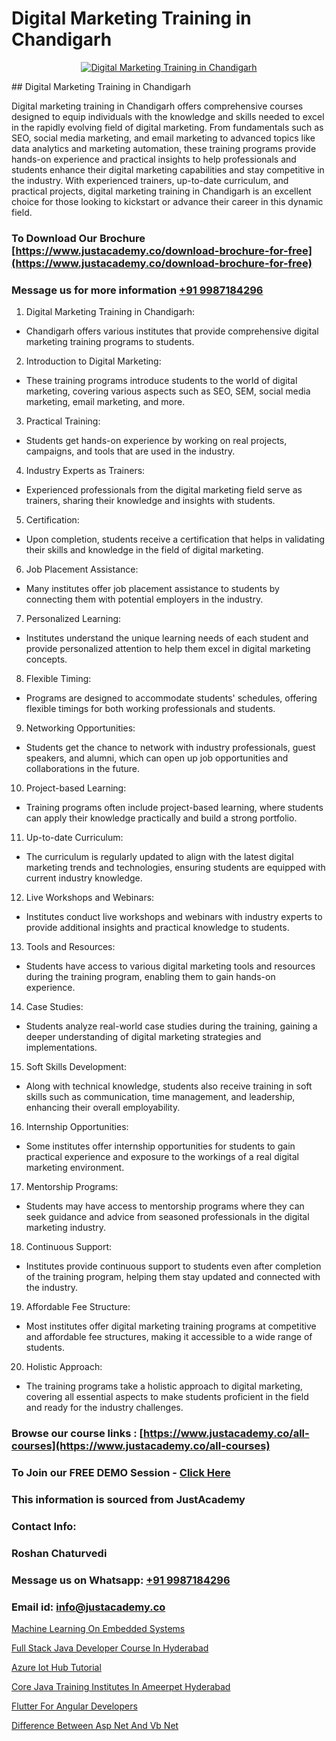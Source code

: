# Digital Marketing Training in Chandigarh

<p align="center">
  <a href="https://justacademy.co/course-detail/digital-marketing">
    <img src="https://justacademy.co/storage2/course_image/1676636720_course_image.webp" alt="Digital Marketing Training in Chandigarh">
  </a>
</p>
## Digital Marketing Training in Chandigarh

Digital marketing training in Chandigarh offers comprehensive courses designed to equip individuals with the knowledge and skills needed to excel in the rapidly evolving field of digital marketing. From fundamentals such as SEO, social media marketing, and email marketing to advanced topics like data analytics and marketing automation, these training programs provide hands-on experience and practical insights to help professionals and students enhance their digital marketing capabilities and stay competitive in the industry. With experienced trainers, up-to-date curriculum, and practical projects, digital marketing training in Chandigarh is an excellent choice for those looking to kickstart or advance their career in this dynamic field.
### To Download Our Brochure [https://www.justacademy.co/download-brochure-for-free](https://www.justacademy.co/download-brochure-for-free)
### Message us for more information [+91 9987184296](https://api.whatsapp.com/send?phone=919987184296)
1) Digital Marketing Training in Chandigarh:
- Chandigarh offers various institutes that provide comprehensive digital marketing training programs to students.
2) Introduction to Digital Marketing:
- These training programs introduce students to the world of digital marketing, covering various aspects such as SEO, SEM, social media marketing, email marketing, and more.
3) Practical Training:
- Students get hands-on experience by working on real projects, campaigns, and tools that are used in the industry.
4) Industry Experts as Trainers:
- Experienced professionals from the digital marketing field serve as trainers, sharing their knowledge and insights with students.
5) Certification:
- Upon completion, students receive a certification that helps in validating their skills and knowledge in the field of digital marketing.
6) Job Placement Assistance:
- Many institutes offer job placement assistance to students by connecting them with potential employers in the industry.
7) Personalized Learning:
- Institutes understand the unique learning needs of each student and provide personalized attention to help them excel in digital marketing concepts.
8) Flexible Timing:
- Programs are designed to accommodate students' schedules, offering flexible timings for both working professionals and students.
9) Networking Opportunities:
- Students get the chance to network with industry professionals, guest speakers, and alumni, which can open up job opportunities and collaborations in the future.
10) Project-based Learning:
- Training programs often include project-based learning, where students can apply their knowledge practically and build a strong portfolio.
11) Up-to-date Curriculum:
- The curriculum is regularly updated to align with the latest digital marketing trends and technologies, ensuring students are equipped with current industry knowledge.
12) Live Workshops and Webinars:
- Institutes conduct live workshops and webinars with industry experts to provide additional insights and practical knowledge to students.
13) Tools and Resources:
- Students have access to various digital marketing tools and resources during the training program, enabling them to gain hands-on experience.
14) Case Studies:
- Students analyze real-world case studies during the training, gaining a deeper understanding of digital marketing strategies and implementations.
15) Soft Skills Development:
- Along with technical knowledge, students also receive training in soft skills such as communication, time management, and leadership, enhancing their overall employability.
16) Internship Opportunities:
- Some institutes offer internship opportunities for students to gain practical experience and exposure to the workings of a real digital marketing environment.
17) Mentorship Programs:
- Students may have access to mentorship programs where they can seek guidance and advice from seasoned professionals in the digital marketing industry.
18) Continuous Support:
- Institutes provide continuous support to students even after completion of the training program, helping them stay updated and connected with the industry.
19) Affordable Fee Structure:
- Most institutes offer digital marketing training programs at competitive and affordable fee structures, making it accessible to a wide range of students.
20) Holistic Approach:
- The training programs take a holistic approach to digital marketing, covering all essential aspects to make students proficient in the field and ready for the industry challenges.

### Browse our course links : [https://www.justacademy.co/all-courses](https://www.justacademy.co/all-courses) 
### To Join our FREE DEMO Session - [Click Here](https://www.justacademy.co/register-for-course-demo)


### This information is sourced from JustAcademy
### Contact Info:
### Roshan Chaturvedi
### Message us on Whatsapp: [+91 9987184296](https://api.whatsapp.com/send?phone=919987184296)
### Email id: [info@justacademy.co](mailto:info@justacademy.co)
                
[Machine Learning On Embedded Systems](https://www.linkedin.com/pulse/machine-learning-embedded-systems-justacademy-manchester-2xyyf?trackingId=IHVwLM02lCMV5FvZQZdsmg%3D%3D&lipi=urn%3Ali%3Apage%3Ad_flagship3_company_admin%3BRPj7cFFBTbicPRo%2F8FQZQw%3D%3D)

[Full Stack Java Developer Course In Hyderabad](https://www.linkedin.com/pulse/full-stack-java-developer-course-hyderabad-justacademy-coimbatore-6khxc/)

[Azure Iot Hub Tutorial](https://medium.com/@mistersumit961/azure-iot-hub-tutorial-ee945f2b5f33)

[Core Java Training Institutes In Ameerpet Hyderabad](https://medium.com/@abhidnya.1068/core-java-training-institutes-in-ameerpet-hyderabad-4bb8b059c912)

[Flutter For Angular Developers](https://justacademyin.github.io/Articles/Flutter-For-Angular-Developers)

[Difference Between Asp Net And Vb Net](https://justacademyin.github.io/justacademy/difference-between-asp-net-and-vb-net)


